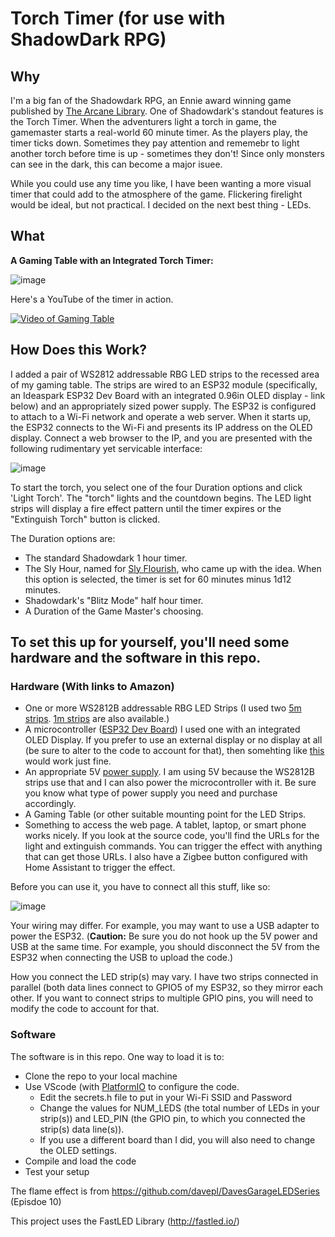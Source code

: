 # Torch Timer (for use with ShadowDark RPG)
## Why
I'm a big fan of the Shadowdark RPG, an Ennie award winning game published by [The Arcane Library](https://www.thearcanelibrary.com/pages/shadowdark). One of Shadowdark's standout features is the Torch Timer. When the adventurers light a torch in game, the gamemaster starts a real-world 60 minute timer. As the players play, the timer ticks down. Sometimes they pay attention and rememebr to light another torch before time is up - sometimes they don't! Since only monsters can see in the dark, this can become a major isuee.

While you could use any time you like, I have been wanting a more visual timer that could add to the atmosphere of the game. Flickering firelight would be ideal, but not practical. I decided on the next best thing - LEDs.

## What
**A Gaming Table with an Integrated Torch Timer:**

![image](https://github.com/user-attachments/assets/76a455a4-ae8d-4026-9a2a-5f31d72829fc)

Here's a YouTube of the timer in action.

[![Video of Gaming Table](https://img.youtube.com/vi/pY_wV5WMrg4/0.jpg)](https://youtube.com/shorts/pY_wV5WMrg4)

## How Does this Work?

I added a pair of WS2812 addressable RBG LED strips to the recessed area of my gaming table. The strips are wired to an ESP32 module (specifically, an Ideaspark ESP32 Dev Board with an integrated 0.96in OLED display - link below) and an appropriately sized power supply. The ESP32 is configured to attach to a Wi-Fi network and operate a web server. When it starts up, the ESP32 connects to the Wi-Fi and presents its IP address on the OLED display. Connect a web browser to the IP, and you are presented with the following rudimentary yet servicable interface:

![image](https://github.com/user-attachments/assets/94787ed8-23fc-405c-8f91-1c4e7adae08f)

To start the torch, you select one of the four Duration options and click 'Light Torch'. The "torch" lights and the countdown begins. The LED light strips will display a fire effect pattern until the timer expires or the "Extinguish Torch" button is clicked.

The Duration options are:
- The standard Shadowdark 1 hour timer.
- The Sly Hour, named for [Sly Flourish](https://slyflourish.com/delving_into_shadowdark.html), who came up with the idea. When this option is selected, the timer is set for 60 minutes minus 1d12 minutes. 
- Shadowdark's "Blitz Mode" half hour timer.
- A Duration of the Game Master's choosing.


## To set this up for yourself, you'll need some hardware and the software in this repo.

### Hardware (With links to Amazon)

- One or more WS2812B addressable RBG LED Strips (I used two [5m strips](https://amzn.to/3XaA1tH). [1m strips](https://amzn.to/3yF1kmp) are also available.)
- A microcontroller ([ESP32 Dev Board](https://amzn.to/3WKjwD4)) I used one with an integrated OLED Display. If you prefer to use an external display or no display at all (be sure to alter to the code to account for that), then somehting like [this](https://amzn.to/3SSrPLY) would work just fine.
- An appropriate 5V [power supply]( https://amzn.to/3MbQs2p). I am using 5V because the WS2812B strips use that and I can also power the microcontroller with it. Be sure you know what type of power supply you need and purchase accordingly.
- A Gaming Table (or other suitable mounting point for the LED Strips.
- Something to access the web page. A tablet, laptop, or smart phone works nicely. If you look at the source code, you'll find the URLs for the light and extinguish commands. You can trigger the effect with anything that can get those URLs. I also have a Zigbee button configured with Home Assistant to trigger the effect.

Before you can use it, you have to connect all this stuff, like so:

![image](https://github.com/user-attachments/assets/17c558ea-239e-4ea8-b597-bcf0837018a3)

Your wiring may differ. For example, you may want to use a USB adapter to power the ESP32. (**Caution:** Be sure you do not hook up the 5V power and USB at the same time. For example, you should disconnect the 5V from the ESP32 when connecting the USB to upload the code.)

How you connect the LED strip(s) may vary. I have two strips connected in parallel (both data lines connect to GPIO5 of my ESP32, so they mirror each other. If you want to connect strips to multiple GPIO pins, you will need to modify the code to account for that.

### Software

The software is in this repo. One way to load it is to:

- Clone the repo to your local machine
- Use VScode (with [PlatformIO](https://platformio.org/) to configure the code.
  - Edit the secrets.h file to put in your Wi-Fi SSID and Password
  - Change the values for NUM_LEDS (the total number of LEDs in your strip(s)) and LED_PIN (the GPIO pin, to which you connected the strip(s) data line(s)).
  - If you use a different board than I did, you will also need to change the OLED settings.
- Compile and load the code
- Test your setup





The flame effect is from https://github.com/davepl/DavesGarageLEDSeries (Episdoe 10)

This project uses the FastLED Library (http://fastled.io/)
